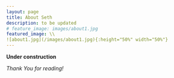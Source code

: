 ```yaml
---
layout: page
title: About Seth
description: to be updated
# feature_image: images/about1.jpg
featured_image: \\ 
![about1.jpg](/images/about1.jpg){:height="50%" width="50%"}
---
```


**Under construction** 

*Thank You for reading!*
